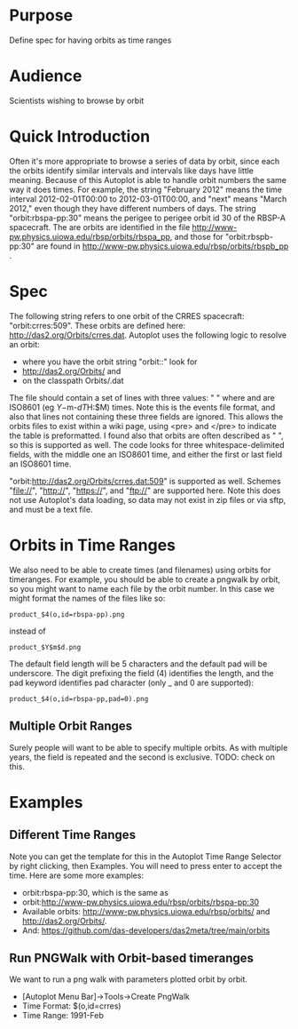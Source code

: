 # Purpose

Define spec for having orbits as time ranges

# Audience

Scientists wishing to browse by orbit

# Quick Introduction

Often it's more appropriate to browse a series of data by orbit, since
each the orbits identify similar intervals and intervals like days have
little meaning. Because of this Autoplot is able to handle orbit numbers
the same way it does times. For example, the string "February 2012"
means the time interval 2012-02-01T00:00 to 2012-03-01T00:00, and "next"
means "March 2012," even though they have different numbers of days. The
string "orbit:rbspa-pp:30" means the perigee to perigee orbit id 30 of
the RBSP-A spacecraft. The are orbits are identified in the file
<http://www-pw.physics.uiowa.edu/rbsp/orbits/rbspa_pp>, and those for
"orbit:rbspb-pp:30" are found in
<http://www-pw.physics.uiowa.edu/rbsp/orbits/rbspb_pp> .

# Spec

The following string refers to one orbit of the CRRES spacecraft:
"orbit:crres:509". These orbits are defined here:
<http://das2.org/Orbits/crres.dat>. Autoplot uses the following logic to
resolve an orbit:

  - where you have the orbit string "orbit:<SCID>:<ORBITID>" look for
  - <http://das2.org/Orbits/><SCID> and
  - on the classpath Orbits/<SCID>.dat

The file should contain a set of lines with three values: "<st> <et>
<NUM>" where <st> and <et> are ISO8601 (eg $Y-$m-$dT$H:$M) times. Note
this is the events file format, and also that lines not containing these
three fields are ignored. This allows the orbits files to exist within a
wiki page, using \<pre\> and \</pre\> to indicate the table is
preformatted. I found also that orbits are often described as "<NUM>
<st> <et>", so this is supported as well. The code looks for three
whitespace-delimited fields, with the middle one an ISO8601 time, and
either the first or last field an ISO8601 time.

"orbit:<http://das2.org/Orbits/crres.dat:509>" is supported as well.
Schemes "<file://>", "<http://>", "<https://>", and "<ftp://>" are
supported here. Note this does not use Autoplot's data loading, so data
may not exist in zip files or via sftp, and must be a text file.

# Orbits in Time Ranges

We also need to be able to create times (and filenames) using orbits for
timeranges. For example, you should be able to create a pngwalk by
orbit, so you might want to name each file by the orbit number. In this
case we might format the names of the files like so:

```
product_$4(o,id=rbspa-pp).png
```
instead of

```
product_$Y$m$d.png
```
The default field length will be 5 characters and the default pad will
be underscore. The digit prefixing the field (4) identifies the length,
and the pad keyword identifies pad character (only \_ and 0 are
supported):

```
product_$4(o,id=rbspa-pp,pad=0).png
```
## Multiple Orbit Ranges

Surely people will want to be able to specify multiple orbits. As with
multiple years, the field is repeated and the second is exclusive. TODO:
check on this.

# Examples

## Different Time Ranges

Note you can get the template for this in the Autoplot Time Range
Selector by right clicking, then Examples. You will need to press enter
to accept the time. Here are some more examples:

  - orbit:rbspa-pp:30, which is the same as
  - orbit:<http://www-pw.physics.uiowa.edu/rbsp/orbits/rbspa-pp:30>
  - Available orbits: <http://www-pw.physics.uiowa.edu/rbsp/orbits/> and
    <http://das2.org/Orbits/>.
  - And: <https://github.com/das-developers/das2meta/tree/main/orbits>

## Run PNGWalk with Orbit-based timeranges

We want to run a png walk with parameters plotted orbit by orbit.

  - \[Autoplot Menu Bar\]-\>Tools-\>Create PngWalk
  - Time Format: $(o,id=crres)
  - Time Range: 1991-Feb

